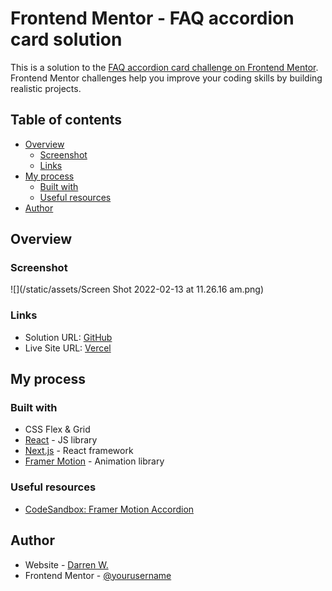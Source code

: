 # Frontend Mentor - FAQ accordion card solution

This is a solution to the [FAQ accordion card challenge on Frontend Mentor](https://www.frontendmentor.io/challenges/faq-accordion-card-XlyjD0Oam). Frontend Mentor challenges help you improve your coding skills by building realistic projects. 

## Table of contents

- [Overview](#overview)
  - [Screenshot](#screenshot)
  - [Links](#links)
- [My process](#my-process)
  - [Built with](#built-with)
  - [Useful resources](#useful-resources)
- [Author](#author)

## Overview
### Screenshot

![](/static/assets/Screen Shot 2022-02-13 at 11.26.16 am.png)

### Links

- Solution URL: [GitHub](https://github.com/wongd-hub/fm-faq-accordion-card)
- Live Site URL: [Vercel](https://fm-faq-accordion-card-nine.vercel.app/)

## My process

### Built with

- CSS Flex & Grid
- [React](https://reactjs.org/) - JS library
- [Next.js](https://nextjs.org/) - React framework
- [Framer Motion](https://www.framer.com/docs/) - Animation library

### Useful resources

- [CodeSandbox: Framer Motion Accordion](https://pr4961.build.csb.dev/s/framer-motion-accordion-qx958)

## Author

- Website - [Darren W.](https://github.com/wongd-hub/)
- Frontend Mentor - [@yourusername](https://www.frontendmentor.io/profile/wongd-hub)